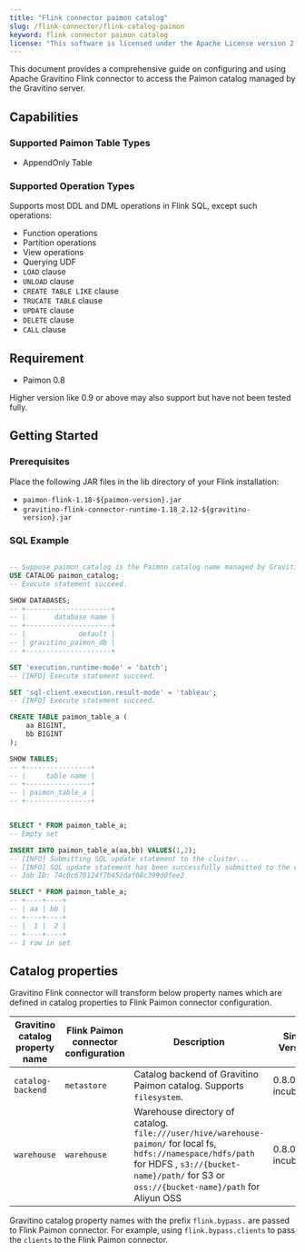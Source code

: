 ```yaml
---
title: "Flink connector paimon catalog"
slug: /flink-connector/flink-catalog-paimon
keyword: flink connector paimon catalog
license: "This software is licensed under the Apache License version 2."
---
```


This document provides a comprehensive guide on configuring and using Apache Gravitino Flink connector to access the Paimon catalog managed by the Gravitino server.

## Capabilities

### Supported Paimon Table Types

* AppendOnly Table

### Supported Operation Types

Supports most DDL and DML operations in Flink SQL, except such operations:

- Function operations
- Partition operations
- View operations
- Querying UDF
- `LOAD` clause
- `UNLOAD` clause
- `CREATE TABLE LIKE` clause
- `TRUCATE TABLE` clause
- `UPDATE` clause
- `DELETE` clause
- `CALL` clause

## Requirement

* Paimon 0.8

Higher version like 0.9 or above may also support but have not been tested fully.

## Getting Started

### Prerequisites

Place the following JAR files in the lib directory of your Flink installation:

- `paimon-flink-1.18-${paimon-version}.jar`
- `gravitino-flink-connector-runtime-1.18_2.12-${gravitino-version}.jar`

### SQL Example

```sql

-- Suppose paimon_catalog is the Paimon catalog name managed by Gravitino
USE CATALOG paimon_catalog;
-- Execute statement succeed.

SHOW DATABASES;
-- +---------------------+
-- |       database name |
-- +---------------------+
-- |             default |
-- | gravitino_paimon_db |
-- +---------------------+

SET 'execution.runtime-mode' = 'batch';
-- [INFO] Execute statement succeed.

SET 'sql-client.execution.result-mode' = 'tableau';
-- [INFO] Execute statement succeed.

CREATE TABLE paimon_table_a (
    aa BIGINT,
    bb BIGINT
);

SHOW TABLES;
-- +----------------+
-- |     table name |
-- +----------------+
-- | paimon_table_a |
-- +----------------+


SELECT * FROM paimon_table_a;
-- Empty set

INSERT INTO paimon_table_a(aa,bb) VALUES(1,2);
-- [INFO] Submitting SQL update statement to the cluster...
-- [INFO] SQL update statement has been successfully submitted to the cluster:
-- Job ID: 74c0c678124f7b452daf08c399d0fee2

SELECT * FROM paimon_table_a;
-- +----+----+
-- | aa | bb |
-- +----+----+
-- |  1 |  2 |
-- +----+----+
-- 1 row in set
```

## Catalog properties

Gravitino Flink connector will transform below property names which are defined in catalog properties to Flink Paimon connector configuration.

| Gravitino catalog property name | Flink Paimon connector configuration | Description                                                                                                                                                                                                | Since Version    |
|---------------------------------|--------------------------------------|------------------------------------------------------------------------------------------------------------------------------------------------------------------------------------------------------------|------------------|
| `catalog-backend`               | `metastore`                          | Catalog backend of Gravitino Paimon catalog. Supports `filesystem`.                                                                                                                                        | 0.8.0-incubating |
| `warehouse`                     | `warehouse`                          | Warehouse directory of catalog. `file:///user/hive/warehouse-paimon/` for local fs, `hdfs://namespace/hdfs/path` for HDFS , `s3://{bucket-name}/path/` for S3 or `oss://{bucket-name}/path` for Aliyun OSS | 0.8.0-incubating |

Gravitino catalog property names with the prefix `flink.bypass.` are passed to Flink Paimon connector. For example, using `flink.bypass.clients` to pass the `clients` to the Flink Paimon connector.

